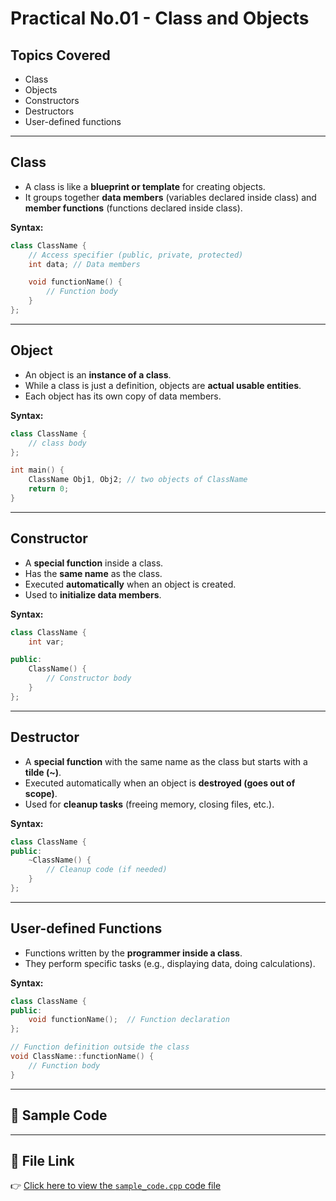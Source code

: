 # Practical No.01 - Class and Objects

## Topics Covered
- Class
- Objects
- Constructors
- Destructors
- User-defined functions

---

## Class
- A class is like a **blueprint or template** for creating objects.  
- It groups together **data members** (variables declared inside class) and **member functions** (functions declared inside class).  

**Syntax:**
```cpp
class ClassName {
    // Access specifier (public, private, protected)
    int data; // Data members

    void functionName() {
        // Function body
    }
};
```

---

## Object

* An object is an **instance of a class**.
* While a class is just a definition, objects are **actual usable entities**.
* Each object has its own copy of data members.

**Syntax:**

```cpp
class ClassName {
    // class body
};

int main() {
    ClassName Obj1, Obj2; // two objects of ClassName
    return 0;
}
```

---

## Constructor

* A **special function** inside a class.
* Has the **same name** as the class.
* Executed **automatically** when an object is created.
* Used to **initialize data members**.

**Syntax:**

```cpp
class ClassName {
    int var;

public:
    ClassName() {
        // Constructor body
    }
};
```

---

## Destructor

* A **special function** with the same name as the class but starts with a **tilde (\~)**.
* Executed automatically when an object is **destroyed (goes out of scope)**.
* Used for **cleanup tasks** (freeing memory, closing files, etc.).

**Syntax:**

```cpp
class ClassName {
public:
    ~ClassName() {
        // Cleanup code (if needed)
    }
};
```

---

## User-defined Functions

* Functions written by the **programmer inside a class**.
* They perform specific tasks (e.g., displaying data, doing calculations).

**Syntax:**

```cpp
class ClassName {
public:
    void functionName();  // Function declaration
};

// Function definition outside the class
void ClassName::functionName() {
    // Function body
}
```

---

## 📌 Sample Code

---

## 🔗 File Link

👉 [Click here to view the `sample_code.cpp` code file](./class_objects.cpp)

